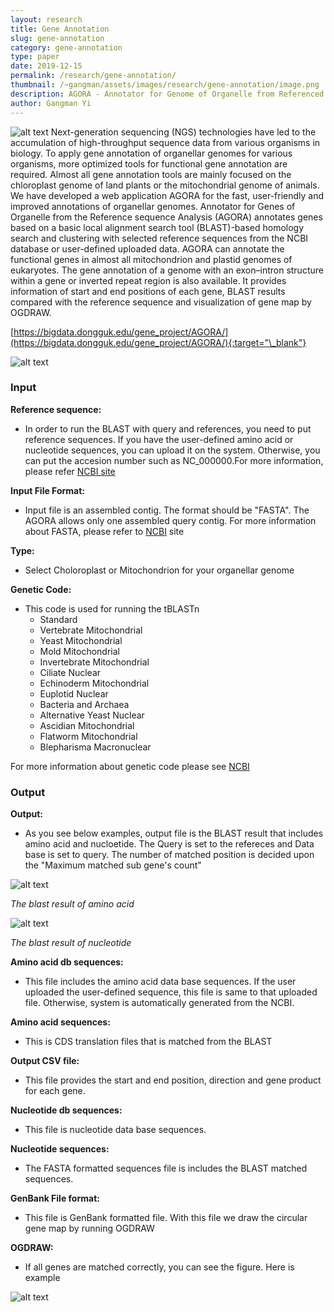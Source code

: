 ```yaml
---
layout: research
title: Gene Annotation
slug: gene-annotation
category: gene-annotation
type: paper
date: 2019-12-15
permalink: /research/gene-annotation/
thumbnail: /~gangman/assets/images/research/gene-annotation/image.png
description: AGORA - Annotator for Genome of Organelle from Referenced sequence Analysis
author: Gangman Yi
---
```


![alt text](/~gangman/assets/images/research/gene-annotation/image.png)
Next-generation sequencing (NGS) technologies have led to the accumulation of high-throughput sequence data from various organisms in biology. To apply gene annotation of organellar genomes for various organisms, more optimized tools for functional gene annotation are required. Almost all gene annotation tools are mainly focused on the chloroplast genome of land plants or the mitochondrial genome of animals. We have developed a web application AGORA for the fast, user-friendly and improved annotations of organellar genomes. Annotator for Genes of Organelle from the Reference sequence Analysis (AGORA) annotates genes based on a basic local alignment search tool (BLAST)-based homology search and clustering with selected reference sequences from the NCBI database or user-defined uploaded data. AGORA can annotate the functional genes in almost all mitochondrion and plastid genomes of eukaryotes. The gene annotation of a genome with an exon–intron structure within a gene or inverted repeat region is also available. It provides information of start and end positions of each gene, BLAST results compared with the reference sequence and visualization of gene map by OGDRAW.

[https://bigdata.dongguk.edu/gene_project/AGORA/](https://bigdata.dongguk.edu/gene_project/AGORA/){:target="\_blank"}

![alt text](/~gangman/assets/images/research/gene-annotation/image1.png)

### Input

**Reference sequence:**

- In order to run the BLAST with query and references, you need to put reference sequences. If you have the user-defined amino acid or nucleotide sequences, you can upload it on the system. Otherwise, you can put the accesion number such as NC_000000.For more information, please refer [NCBI site](https://www.ncbi.nlm.nih.gov/Sequin/acc.html)

**Input File Format:**

- Input file is an assembled contig. The format should be "FASTA". The AGORA allows only one assembled query contig. For more information about FASTA, please refer to [NCBI](https://blast.ncbi.nlm.nih.gov/Blast.cgi?CMD=Web&PAGE_TYPE=BlastDocs&DOC_TYPE=BlastHelp) site

**Type:**

- Select Choloroplast or Mitochondrion for your organellar genome

**Genetic Code:**

- This code is used for running the tBLASTn
  - Standard
  - Vertebrate Mitochondrial
  - Yeast Mitochondrial
  - Mold Mitochondrial
  - Invertebrate Mitochondrial
  - Ciliate Nuclear
  - Echinoderm Mitochondrial
  - Euplotid Nuclear
  - Bacteria and Archaea
  - Alternative Yeast Nuclear
  - Ascidian Mitochondrial
  - Flatworm Mitochondrial
  - Blepharisma Macronuclear

For more information about genetic code please see [NCBI](https://www.ncbi.nlm.nih.gov/Taxonomy/Utils/wprintgc.cgi)

### Output

**Output:**

- As you see below examples, output file is the BLAST result that includes amino acid and nucloetide. The Query is set to the refereces and Data base is set to query. The number of matched position is decided upon the "Maximum matched sub gene's count"

![alt text](/~gangman/assets/images/research/gene-annotation/image2.png)

_The blast result of amino acid_

![alt text](/~gangman/assets/images/research/gene-annotation/image3.png)

_The blast result of nucleotide_

**Amino acid db sequences:**

- This file includes the amino acid data base sequences. If the user uploaded the user-defined sequence, this file is same to that uploaded file. Otherwise, system is automatically generated from the NCBI.

**Amino acid sequences:**

- This is CDS translation files that is matched from the BLAST

**Output CSV file:**

- This file provides the start and end position, direction and gene product for each gene.

**Nucleotide db sequences:**

- This file is nucleotide data base sequences.

**Nucleotide sequences:**

- The FASTA formatted sequences file is includes the BLAST matched sequences.

**GenBank File format:**

- This file is GenBank formatted file. With this file we draw the circular gene map by running OGDRAW

**OGDRAW:**

- If all genes are matched correctly, you can see the figure. Here is example

![alt text](/~gangman/assets/images/research/gene-annotation/image4.png)
